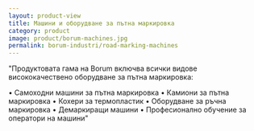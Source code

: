 ```yaml
---
layout: product-view
title: Машини и оборудване за пътна маркировка
category: product
image: product/borum-machines.jpg
permalink: borum-industri/road-marking-machines
---
```


"Продуктовата гама на Borum включва всички видове висококачествено оборудване за пътна маркировка:

• Самоходни машини за пътна маркировка
• Камиони за пътна маркировка
• Кохери за термопластик
• Оборудване за ръчна маркировка
• Демаркиращи машини
• Професионално обучение за оператори на машини"
